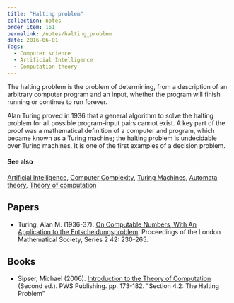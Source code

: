 ```yaml
---
title: "Halting problem"
collection: notes
order_item: 161
permalink: /notes/halting_problem
date: 2016-06-01
Tags:
  - Computer science
  - Artificial Intelligence
  - Computation theory
---
```


The halting problem is the problem of determining, from a description of an arbitrary computer program and an input, whether the program will finish running or continue to run forever.

Alan Turing proved in 1936 that a general algorithm to solve the halting problem for all possible program-input pairs cannot exist. A key part of the proof was a mathematical definition of a computer and program, which became known as a Turing machine; the halting problem is undecidable over Turing machines. It is one of the first examples of a decision problem.


#### See also
[Artificial Intelligence](/notes/artificial_intelligence), [Computer Complexity](/notes/computer_complexity), [Turing Machines](/notes/turing_machines), [Automata theory](/notes/automata_theory), [Theory of computation](/notes/theory_of_computation)




## Papers
* Turing, Alan M. (1936-37). [On Computable Numbers, With An Application to the Entscheidungsproblem](http://plms.oxfordjournals.org/content/s2-42/1/230). Proceedings of the London Mathematical Society, Series 2 42: 230-265.


## Books
* Sipser, Michael (2006). [Introduction to the Theory of Computation](https://www.goodreads.com/book/show/400716.Introduction_to_the_Theory_of_Computation) (Second ed.). PWS Publishing. pp. 173-182. "Section 4.2: The Halting Problem"


